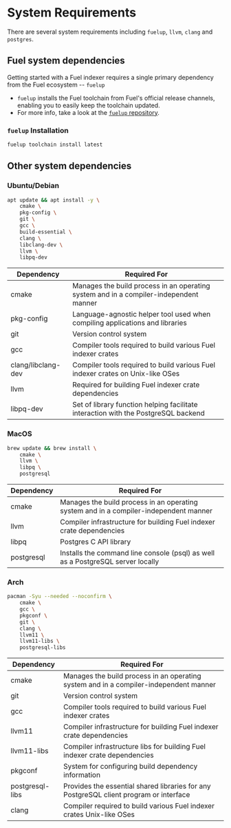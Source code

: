 # System Requirements

There are several system requirements including `fuelup`, `llvm`, `clang` and `postgres`.

## Fuel system dependencies

Getting started with a Fuel indexer requires a single primary dependency from the Fuel ecosystem -- `fuelup`
- `fuelup` installs the Fuel toolchain from Fuel's official release channels, enabling you to easily keep the toolchain updated.
- For more info, take a look at the [`fuelup` repository](https://github.com/fuellabs/fuelup).

### `fuelup` Installation

```bash
fuelup toolchain install latest
```

## Other system dependencies

### Ubuntu/Debian

```bash
apt update && apt install -y \
    cmake \
    pkg-config \
    git \
    gcc \
    build-essential \
    clang \
    libclang-dev \
    llvm \
    libpq-dev
```

| Dependency | Required For |
| --------------- | --------------- |
| cmake | Manages the build process in an operating system and in a compiler-independent manner |
| pkg-config | Language-agnostic helper tool used when compiling applications and libraries |
| git | Version control system |
| gcc | Compiler tools required to build various Fuel indexer crates |
| clang/libclang-dev | Compiler tools required to build various Fuel indexer crates on Unix-like OSes |
| llvm | Required for building Fuel indexer crate dependencies |
| libpq-dev | Set of library function helping facilitate interaction with the PostgreSQL backend |

### MacOS

```bash
brew update && brew install \
    cmake \
    llvm \
    libpq \
    postgresql
```

| Dependency | Required For |
| --------------- | --------------- |
| cmake | Manages the build process in an operating system and in a compiler-independent manner |
| llvm| Compiler infrastructure for building Fuel indexer crate dependencies |
| libpq | Postgres C API library |
| postgresql | Installs the command line console (psql) as well as a PostgreSQL server locally  |

### Arch

```bash
pacman -Syu --needed --noconfirm \
    cmake \
    gcc \
    pkgconf \
    git \
    clang \
    llvm11 \
    llvm11-libs \
    postgresql-libs
```

| Dependency | Required For |
| --------------- | --------------- |
| cmake | Manages the build process in an operating system and in a compiler-independent manner |
| git | Version control system |
| gcc | Compiler tools required to build various Fuel indexer crates |
| llvm11 | Compiler infrastructure for building Fuel indexer crate dependencies |
| llvm11-libs | Compiler infrastructure libs for building Fuel indexer crate dependencies |
| pkgconf | System for configuring build dependency information |
| postgresql-libs | Provides the essential shared libraries for any PostgreSQL client program or interface |
| clang | Compiler required to build various Fuel indexer crates Unix-like OSes |
